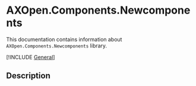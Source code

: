 # AXOpen.Components.Newcomponents

This documentation contains information about `AXOpen.Components.Newcomponents` library.

[!INCLUDE [General](../../../docfx/articles/notes/LIBRARYHEADER.md)]

## Description

<!-- TODO: briefly decsribe the library -->
